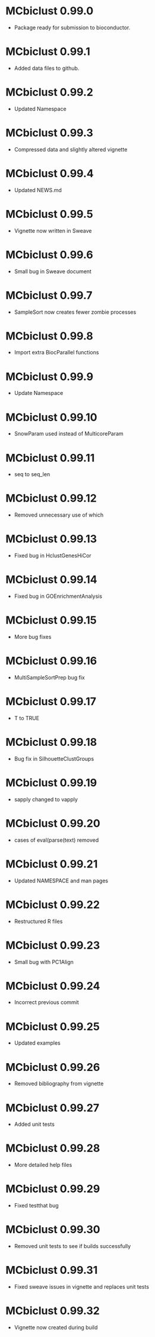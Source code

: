 # MCbiclust 0.99.0

* Package ready for submission to bioconductor.

# MCbiclust 0.99.1

* Added data files to github.

# MCbiclust 0.99.2

* Updated Namespace


# MCbiclust 0.99.3

* Compressed data and slightly altered vignette

# MCbiclust 0.99.4

* Updated NEWS.md

# MCbiclust 0.99.5

* Vignette now written in Sweave

# MCbiclust 0.99.6

* Small bug in Sweave document

# MCbiclust 0.99.7

* SampleSort now creates fewer zombie processes

# MCbiclust 0.99.8

* Import extra BiocParallel functions

# MCbiclust 0.99.9

* Update Namespace

# MCbiclust 0.99.10

* SnowParam used instead of MulticoreParam

# MCbiclust 0.99.11

* seq to seq_len

# MCbiclust 0.99.12

* Removed unnecessary use of which

# MCbiclust 0.99.13

* Fixed bug in HclustGenesHiCor

# MCbiclust 0.99.14

* Fixed bug in GOEnrichmentAnalysis

# MCbiclust 0.99.15

* More bug fixes 

# MCbiclust 0.99.16

* MultiSampleSortPrep bug fix

# MCbiclust 0.99.17

* T to TRUE

# MCbiclust 0.99.18

* Bug fix in SilhouetteClustGroups

# MCbiclust 0.99.19

* sapply changed to vapply

# MCbiclust 0.99.20

* cases of eval(parse(text) removed

# MCbiclust 0.99.21

* Updated NAMESPACE and man pages

# MCbiclust 0.99.22

* Restructured R files

# MCbiclust 0.99.23

* Small bug with PC1Align

# MCbiclust 0.99.24

* Incorrect previous commit

# MCbiclust 0.99.25

* Updated examples

# MCbiclust 0.99.26

* Removed bibliography from vignette

# MCbiclust 0.99.27

* Added unit tests

# MCbiclust 0.99.28

* More detailed help files

# MCbiclust 0.99.29

* Fixed testthat bug

# MCbiclust 0.99.30

* Removed unit tests to see if builds successfully

# MCbiclust 0.99.31

* Fixed sweave issues in vignette and replaces unit tests

# MCbiclust 0.99.32

* Vignette now created during build

